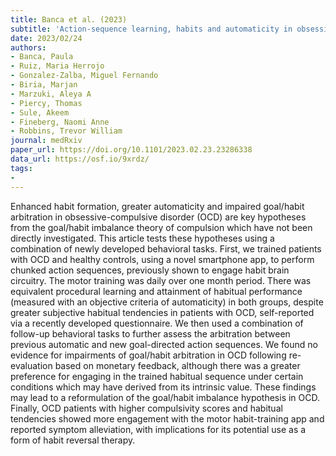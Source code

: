 ```yaml
---
title: Banca et al. (2023)
subtitle: 'Action-sequence learning, habits and automaticity in obsessive-compulsive disorder'
date: 2023/02/24
authors:
- Banca, Paula
- Ruiz, Maria Herrojo
- Gonzalez-Zalba, Miguel Fernando
- Biria, Marjan
- Marzuki, Aleya A
- Piercy, Thomas
- Sule, Akeem
- Fineberg, Naomi Anne
- Robbins, Trevor William
journal: medRxiv
paper_url: https://doi.org/10.1101/2023.02.23.23286338
data_url: https://osf.io/9xrdz/
tags:
-
---
```


Enhanced habit formation, greater automaticity and impaired goal/habit arbitration in obsessive-compulsive disorder (OCD) are key hypotheses from the goal/habit imbalance theory of compulsion which have not been directly investigated. This article tests these hypotheses using a combination of newly developed behavioral tasks. First, we trained patients with OCD and healthy controls, using a novel smartphone app, to perform chunked action sequences, previously shown to engage habit brain circuitry. The motor training was daily over one month period. There was equivalent procedural learning and attainment of habitual performance (measured with an objective criteria of automaticity) in both groups, despite greater subjective habitual tendencies in patients with OCD, self-reported via a recently developed questionnaire. We then used a combination of follow-up behavioral tasks to further assess the arbitration between previous automatic and new goal-directed action sequences. We found no evidence for impairments of goal/habit arbitration in OCD following re-evaluation based on monetary feedback, although there was a greater preference for engaging in the trained habitual sequence under certain conditions which may have derived from its intrinsic value. These findings may lead to a reformulation of the goal/habit imbalance hypothesis in OCD. Finally, OCD patients with higher compulsivity scores and habitual tendencies showed more engagement with the motor habit-training app and reported symptom alleviation, with implications for its potential use as a form of habit reversal therapy.
